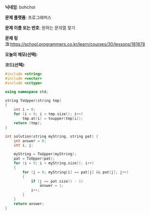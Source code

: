 **닉네임**: bohchoi

**문제 플랫폼**: 프로그래머스

**문제 이름 또는 번호**: 원하는 문자열 찾기

**문제 링크**:https://school.programmers.co.kr/learn/courses/30/lessons/181878

**오늘의 메모(선택)**: 

**코드(선택)**:

```cpp
#include <string>
#include <vector>
#include <cctype>

using namespace std;

string ToUpper(string tmp)
{
    int i = 0;
    for (i = 0; i < tmp.size(); i++)
        tmp.at(i) = toupper(tmp[i]);
    return (tmp);
}

int solution(string myString, string pat) {
    int answer = 0;
    int i, j;

    myString = ToUpper(myString);
    pat = ToUpper(pat);
    for (i = 0; i < myString.size(); i++)
    {
        for (j = 0; myString[i] == pat[j] && pat[j]; j++)
        {
            if (j == pat.size() - 1)
                answer = 1;
            i++;
        }
    }
    return answer;
}

```